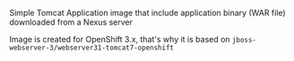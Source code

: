 Simple Tomcat Application image that include application binary (WAR file) downloaded from a Nexus server

Image is created for OpenShift 3.x, that's why it is based on `jboss-webserver-3/webserver31-tomcat7-openshift`



